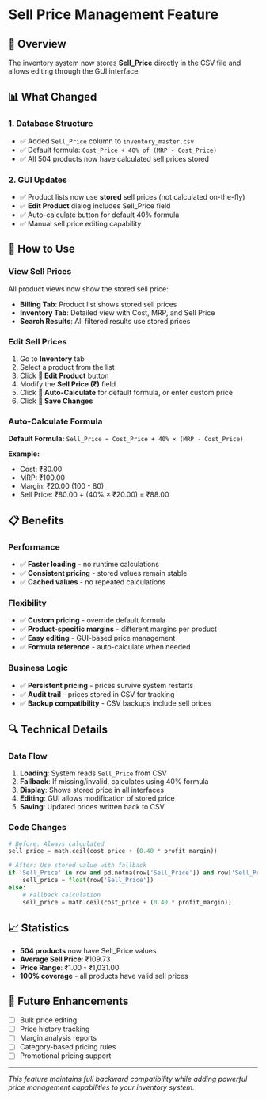 # Sell Price Management Feature

## 🎯 Overview
The inventory system now stores **Sell_Price** directly in the CSV file and allows editing through the GUI interface.

## 📊 **What Changed**

### 1. **Database Structure**
- ✅ Added `Sell_Price` column to `inventory_master.csv`
- ✅ Default formula: `Cost_Price + 40% of (MRP - Cost_Price)`
- ✅ All 504 products now have calculated sell prices stored

### 2. **GUI Updates**
- ✅ Product lists now use **stored** sell prices (not calculated on-the-fly)
- ✅ **Edit Product** dialog includes Sell_Price field
- ✅ Auto-calculate button for default 40% formula
- ✅ Manual sell price editing capability

## 🔧 **How to Use**

### **View Sell Prices**
All product views now show the stored sell price:
- **Billing Tab**: Product list shows stored sell prices
- **Inventory Tab**: Detailed view with Cost, MRP, and Sell Price
- **Search Results**: All filtered results use stored prices

### **Edit Sell Prices**
1. Go to **Inventory** tab
2. Select a product from the list
3. Click **📝 Edit Product** button
4. Modify the **Sell Price (₹)** field
5. Click **🔄 Auto-Calculate** for default formula, or enter custom price
6. Click **💾 Save Changes**

### **Auto-Calculate Formula**
**Default Formula:** `Sell_Price = Cost_Price + 40% × (MRP - Cost_Price)`

**Example:**
- Cost: ₹80.00
- MRP: ₹100.00  
- Margin: ₹20.00 (100 - 80)
- Sell Price: ₹80.00 + (40% × ₹20.00) = ₹88.00

## 📋 **Benefits**

### **Performance**
- ✅ **Faster loading** - no runtime calculations
- ✅ **Consistent pricing** - stored values remain stable
- ✅ **Cached values** - no repeated calculations

### **Flexibility**
- ✅ **Custom pricing** - override default formula
- ✅ **Product-specific margins** - different margins per product
- ✅ **Easy editing** - GUI-based price management
- ✅ **Formula reference** - auto-calculate when needed

### **Business Logic**
- ✅ **Persistent pricing** - prices survive system restarts
- ✅ **Audit trail** - prices stored in CSV for tracking
- ✅ **Backup compatibility** - CSV backups include sell prices

## 🔍 **Technical Details**

### **Data Flow**
1. **Loading**: System reads `Sell_Price` from CSV
2. **Fallback**: If missing/invalid, calculates using 40% formula
3. **Display**: Shows stored price in all interfaces
4. **Editing**: GUI allows modification of stored price
5. **Saving**: Updated prices written back to CSV

### **Code Changes**
```python
# Before: Always calculated
sell_price = math.ceil(cost_price + (0.40 * profit_margin))

# After: Use stored value with fallback
if 'Sell_Price' in row and pd.notna(row['Sell_Price']) and row['Sell_Price'] > 0:
    sell_price = float(row['Sell_Price'])
else:
    # Fallback calculation
    sell_price = math.ceil(cost_price + (0.40 * profit_margin))
```

## 📈 **Statistics**
- **504 products** now have Sell_Price values
- **Average Sell Price**: ₹109.73
- **Price Range**: ₹1.00 - ₹1,031.00
- **100% coverage** - all products have valid sell prices

## 🎯 **Future Enhancements**
- [ ] Bulk price editing
- [ ] Price history tracking  
- [ ] Margin analysis reports
- [ ] Category-based pricing rules
- [ ] Promotional pricing support

---
*This feature maintains full backward compatibility while adding powerful price management capabilities to your inventory system.*
